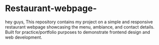 # Restaurant-webpage-
hey guys, This repository contains my project on a simple and responsive restaurant webpage showcasing the menu, ambiance, and contact details. Built for practice/portfolio purposes to demonstrate frontend design and web development.
